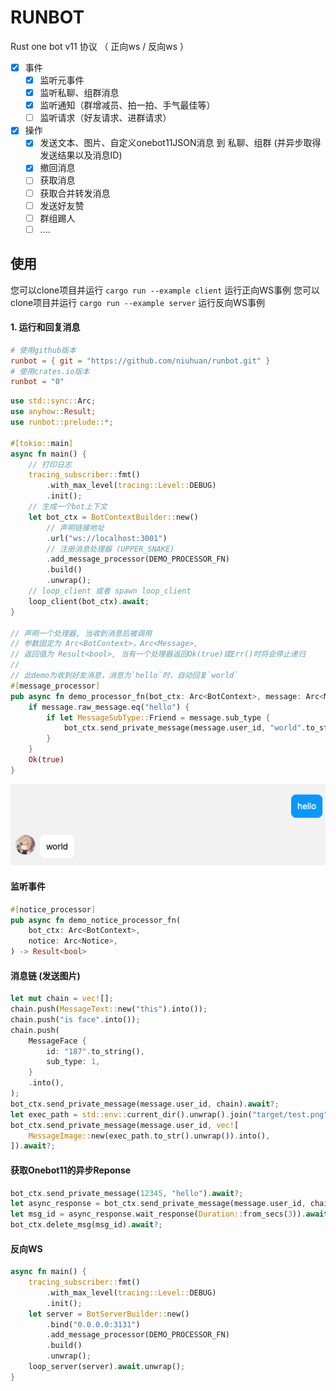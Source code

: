 RUNBOT
======

Rust one bot v11 协议 （ 正向ws / 反向ws ）

- [x] 事件
  - [x] 监听元事件
  - [x] 监听私聊、组群消息
  - [x] 监听通知（群增减员、拍一拍、手气最佳等）
  - [ ] 监听请求（好友请求、进群请求）
- [x] 操作
  - [x] 发送文本、图片、自定义onebot11JSON消息 到 私聊、组群 (并异步取得发送结果以及消息ID)
  - [x] 撤回消息
  - [ ] 获取消息
  - [ ] 获取合并转发消息
  - [ ] 发送好友赞
  - [ ] 群组踢人
  - [ ] ....

## 使用

您可以clone项目并运行 `cargo run --example client`  运行正向WS事例
您可以clone项目并运行 `cargo run --example server`  运行反向WS事例


#### 1. 运行和回复消息

```toml
# 使用github版本
runbot = { git = "https://github.com/niuhuan/runbot.git" }
# 使用crates.io版本
runbot = "0"
```

```rust
use std::sync::Arc;
use anyhow::Result;
use runbot::prelude::*;

#[tokio::main]
async fn main() {
    // 打印日志
    tracing_subscriber::fmt()
        .with_max_level(tracing::Level::DEBUG)
        .init();
    // 生成一个bot上下文
    let bot_ctx = BotContextBuilder::new()
        // 声明链接地址
        .url("ws://localhost:3001")
        // 注册消息处理器 (UPPER_SNAKE)
        .add_message_processor(DEMO_PROCESSOR_FN)
        .build()
        .unwrap();
    // loop_client 或者 spawn loop_client
    loop_client(bot_ctx).await;
}

// 声明一个处理器, 当收到消息后被调用
// 参数固定为 Arc<BotContext>，Arc<Message>,
// 返回值为 Result<bool>, 当有一个处理器返回Ok(true)或Err()时将会停止递归
// 
// 此demo为收到好友消息，消息为`hello`时，自动回复`world`
#[message_processor]
pub async fn demo_processor_fn(bot_ctx: Arc<BotContext>, message: Arc<Message>) -> Result<bool> {
    if message.raw_message.eq("hello") {
        if let MessageSubType::Friend = message.sub_type {
            bot_ctx.send_private_message(message.user_id, "world".to_string()).await?;
        }
    }
    Ok(true)
}
```

![hello](images/hello.png)


#### 监听事件

```rust
#[notice_processor]
pub async fn demo_notice_processor_fn(
    bot_ctx: Arc<BotContext>,
    notice: Arc<Notice>,
) -> Result<bool>
```

#### 消息链 (发送图片)

```rust
let mut chain = vec![];
chain.push(MessageText::new("this").into());
chain.push("is face".into());
chain.push(
    MessageFace {
        id: "187".to_string(),
        sub_type: 1,
    }
    .into(),
);
bot_ctx.send_private_message(message.user_id, chain).await?;
let exec_path = std::env::current_dir().unwrap().join("target/test.png");
bot_ctx.send_private_message(message.user_id, vec![
    MessageImage::new(exec_path.to_str().unwrap()).into(),
]).await?;
```

#### 获取Onebot11的异步Reponse 

```rust
bot_ctx.send_private_message(12345, "hello").await?;
let async_response = bot_ctx.send_private_message(message.user_id, chain).await?;
let msg_id = async_response.wait_response(Duration::from_secs(3)).await?.message_id;
bot_ctx.delete_msg(msg_id).await?;
```

#### 反向WS

```rust
async fn main() {
    tracing_subscriber::fmt()
        .with_max_level(tracing::Level::DEBUG)
        .init();
    let server = BotServerBuilder::new()
        .bind("0.0.0.0:3131")
        .add_message_processor(DEMO_PROCESSOR_FN)
        .build()
        .unwrap();
    loop_server(server).await.unwrap();
}
```
